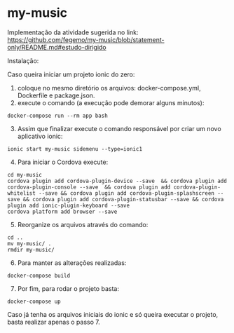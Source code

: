 # my-music
Implementação da atividade sugerida no link: https://github.com/fegemo/my-music/blob/statement-only/README.md#estudo-dirigido


Instalação:

 Caso queira iniciar um projeto ionic do zero:
  1) coloque no mesmo diretório os arquivos: docker-compose.yml, Dockerfile e package.json.
  2) execute o comando (a execução pode demorar alguns minutos): 
    
  ````
  docker-compose run --rm app bash

  ````
   3) Assim que finalizar execute o comando responsável por criar um novo aplicativo ionic:
  ````
  ionic start my-music sidemenu --type=ionic1

  ````
   4) Para iniciar o Cordova execute:
  ````
  cd my-music
  cordova plugin add cordova-plugin-device --save  && cordova plugin add cordova-plugin-console --save  && cordova plugin add cordova-plugin-whitelist --save && cordova plugin add cordova-plugin-splashscreen --save && cordova plugin add cordova-plugin-statusbar --save && cordova plugin add ionic-plugin-keyboard --save
  cordova platform add browser --save
  ````
   5) Reorganize os arquivos através do comando:
  ````
  cd ..
  mv my-music/ .
  rmdir my-music/

  ````
   6) Para manter as alterações realizadas:
  ````
  docker-compose build

  ````
   7) Por fim, para rodar o projeto basta:
  ````
  docker-compose up

  ````
 Caso já tenha os arquivos iniciais do ionic e só queira executar o projeto, basta realizar apenas o passo 7.
   

   
